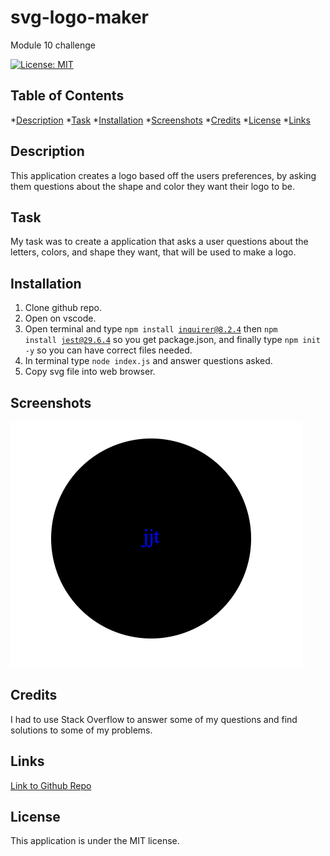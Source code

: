 # svg-logo-maker
Module 10 challenge

[![License: MIT](https://img.shields.io/badge/License-MIT-yellow.svg)](https://opensource.org/licenses/MIT)
## Table of Contents
*[Description](#description)
*[Task](#task)
*[Installation](#installation)
*[Screenshots](#screenshots)
*[Credits](#credits)
*[License](#license)
*[Links](#links)

## Description
This application creates a logo based off the users preferences, by asking them questions about the shape and color they want their logo to be.

## Task
My task was to create a application that asks a user questions about the letters, colors, and shape they want, that will be used to make a logo.

## Installation
1. Clone github repo.
2. Open on vscode.
3. Open terminal and type <code>npm install inquirer@8.2.4</code> then <code>npm install jest@29.6.4</code> so you get package.json, and finally type <code>npm init -y</code> so you can have correct files needed.
4. In terminal type <code>node index.js</code> and answer questions asked.
5. Copy svg file into web browser.

## Screenshots
![Alt text](<Screenshot 2023-09-06 at 6.32.16 PM.png>)

## Credits 
I had to use Stack Overflow to answer some of my questions and find solutions to some of my problems.

## Links
[Link to Github Repo](https://github.com/jotex11/svg-logo-maker/tree/main)

## License
This application is under the MIT license.